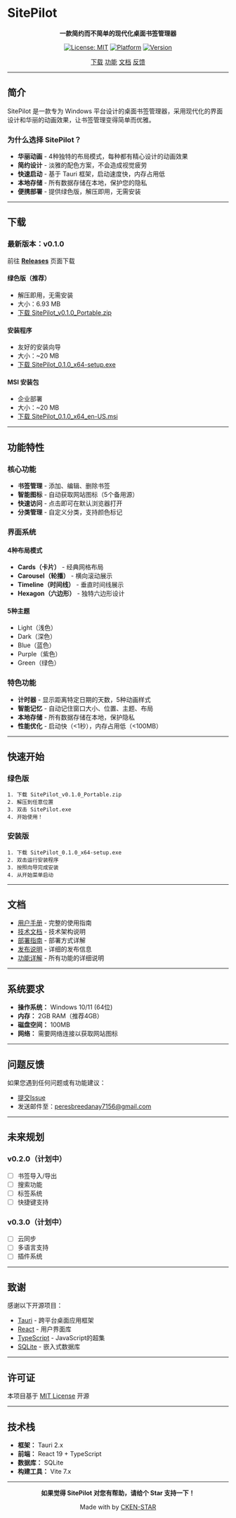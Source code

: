 ﻿# SitePilot

<div align="center">

**一款简约而不简单的现代化桌面书签管理器**

[![License: MIT](https://img.shields.io/badge/License-MIT-yellow.svg)](https://opensource.org/licenses/MIT)
[![Platform](https://img.shields.io/badge/Platform-Windows-blue.svg)](https://www.microsoft.com/windows)
[![Version](https://img.shields.io/badge/Version-0.1.0-green.svg)](https://github.com/CKEN-STAR/SitePilot/releases)

[ 下载](#-下载)  [ 功能](#-功能特性)  [ 文档](#-文档)  [ 反馈](#-问题反馈)

</div>

---

##  简介

SitePilot 是一款专为 Windows 平台设计的桌面书签管理器，采用现代化的界面设计和华丽的动画效果，让书签管理变得简单而优雅。

### 为什么选择 SitePilot？

-  **华丽动画** - 4种独特的布局模式，每种都有精心设计的动画效果
-  **简约设计** - 淡雅的配色方案，不会造成视觉疲劳
-  **快速启动** - 基于 Tauri 框架，启动速度快，内存占用低
-  **本地存储** - 所有数据存储在本地，保护您的隐私
-  **便携部署** - 提供绿色版，解压即用，无需安装

---

##  下载

### 最新版本：v0.1.0

前往 [**Releases**](https://github.com/CKEN-STAR/SitePilot/releases) 页面下载

####  绿色版（推荐）
- 解压即用，无需安装
- 大小：6.93 MB
- [下载 SitePilot_v0.1.0_Portable.zip](https://github.com/CKEN-STAR/SitePilot/releases/download/v0.1.0/SitePilot_v0.1.0_Portable.zip)

####  安装程序
- 友好的安装向导
- 大小：~20 MB
- [下载 SitePilot_0.1.0_x64-setup.exe](https://github.com/CKEN-STAR/SitePilot/releases/download/v0.1.0/SitePilot_0.1.0_x64-setup.exe)

####  MSI 安装包
- 企业部署
- 大小：~20 MB
- [下载 SitePilot_0.1.0_x64_en-US.msi](https://github.com/CKEN-STAR/SitePilot/releases/download/v0.1.0/SitePilot_0.1.0_x64_en-US.msi)

---

##  功能特性

### 核心功能

-  **书签管理** - 添加、编辑、删除书签
-  **智能图标** - 自动获取网站图标（5个备用源）
-  **快速访问** - 点击即可在默认浏览器打开
-  **分类管理** - 自定义分类，支持颜色标记

### 界面系统

#### 4种布局模式
-  **Cards（卡片）** - 经典网格布局
-  **Carousel（轮播）** - 横向滚动展示
-  **Timeline（时间线）** - 垂直时间线展示
-  **Hexagon（六边形）** - 独特六边形设计

#### 5种主题
-  Light（浅色）
-  Dark（深色）
-  Blue（蓝色）
-  Purple（紫色）
-  Green（绿色）

### 特色功能

-  **计时器** - 显示距离特定日期的天数，5种动画样式
-  **智能记忆** - 自动记住窗口大小、位置、主题、布局
-  **本地存储** - 所有数据存储在本地，保护隐私
-  **性能优化** - 启动快（<1秒），内存占用低（<100MB）

---

##  快速开始

### 绿色版
```
1. 下载 SitePilot_v0.1.0_Portable.zip
2. 解压到任意位置
3. 双击 SitePilot.exe
4. 开始使用！
```

### 安装版
```
1. 下载 SitePilot_0.1.0_x64-setup.exe
2. 双击运行安装程序
3. 按照向导完成安装
4. 从开始菜单启动
```

---

##  文档

-  [用户手册](README_RELEASE.md) - 完整的使用指南
-  [技术文档](TECHNICAL_DOCS.md) - 技术架构说明
-  [部署指南](DEPLOYMENT.md) - 部署方式详解
-  [发布说明](RELEASE_NOTES.md) - 详细的发布信息
-  [功能详解](FEATURES.md) - 所有功能的详细说明

---

##  系统要求

- **操作系统：** Windows 10/11 (64位)
- **内存：** 2GB RAM（推荐4GB）
- **磁盘空间：** 100MB
- **网络：** 需要网络连接以获取网站图标

---

##  问题反馈

如果您遇到任何问题或有功能建议：

-  [提交Issue](https://github.com/CKEN-STAR/SitePilot/issues)
-  发送邮件至：peresbreedanay7156@gmail.com

---

##  未来规划

### v0.2.0（计划中）
- [ ] 书签导入/导出
- [ ] 搜索功能
- [ ] 标签系统
- [ ] 快捷键支持

### v0.3.0（计划中）
- [ ] 云同步
- [ ] 多语言支持
- [ ] 插件系统

---

##  致谢

感谢以下开源项目：

- [Tauri](https://tauri.app/) - 跨平台桌面应用框架
- [React](https://react.dev/) - 用户界面库
- [TypeScript](https://www.typescriptlang.org/) - JavaScript的超集
- [SQLite](https://www.sqlite.org/) - 嵌入式数据库

---

##  许可证

本项目基于 [MIT License](LICENSE) 开源

---

##  技术栈

- **框架：** Tauri 2.x
- **前端：** React 19 + TypeScript
- **数据库：** SQLite
- **构建工具：** Vite 7.x

---

<div align="center">

**如果觉得 SitePilot 对您有帮助，请给个  Star 支持一下！**

Made with  by [CKEN-STAR](https://github.com/CKEN-STAR)

</div>
